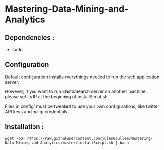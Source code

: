 # Mastering-Data-Mining-and-Analytics

## Dependencies : 
- sudo

## Configuration
Default configuration installs everythings needed to run the web application server.

However, if you want to run ElasticSearch server on another machine, please set its IP at the beginning of installScript.sh.

Files in config/ must be tweaked to use your own configurations, like twitter API keys and no-ip credentials.
## Installation :

```
wget -qO- https://raw.githubusercontent.com/julesGoullee/Mastering-Data-Mining-and-Analytics/master/installScript.sh | bash
```
